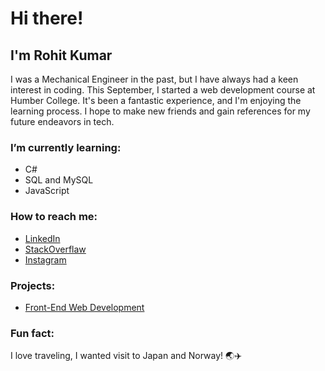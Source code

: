 # Hi there! 

## I'm Rohit Kumar

I was a Mechanical Engineer in the past, but I have always had a keen interest in coding. This September, I started a web development course at Humber College. It's been a fantastic experience, and I'm enjoying the learning process. I hope to make new friends and gain references for my future endeavors in tech.

###  I’m currently learning:
- C#
- SQL and MySQL
- JavaScript

###  How to reach me:
- [LinkedIn]([https://www.linkedin.com/in/your-linkedin-profile](https://www.linkedin.com/in/rohit-kumar-80757a163/))
- [StackOverflaw]([https://twitter.com/your-twitter-handle](https://stackoverflow.com/users/27200748/rohit-kumar))
- [Instagram](https://www.instagram.com/rohit_singh_grover/)

### Projects:
- [Front-End Web Development]([https://github.com/your-username/http-5122](https://github.com/crazycoderin/ADMIN-PORTAL))

### Fun fact:
I love traveling, I wanted visit to Japan and Norway! 🌏✈️
